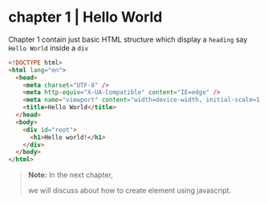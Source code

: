 # chapter 1 | Hello World

Chapter 1 contain just basic HTML structure which display a `heading` say `Hello World` inside a `div`

```html
<!DOCTYPE html>
<html lang="en">
  <head>
    <meta charset="UTF-8" />
    <meta http-equiv="X-UA-Compatible" content="IE=edge" />
    <meta name="viewport" content="width=device-width, initial-scale=1.0" />
    <title>Hello World</title>
  </head>
  <body>
    <div id="root">
      <h1>Hello world!</h1>
    </div>
  </body>
</html>
```

> **Note:** In the next chapter,
>
> we will discuss about how to create element using javascript.
